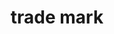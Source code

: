---
layout: smileys&emotion
title: trade mark
emoji: trade_mark
permalink: ™.html
image: assets/img/3moji/trade_mark.png
---